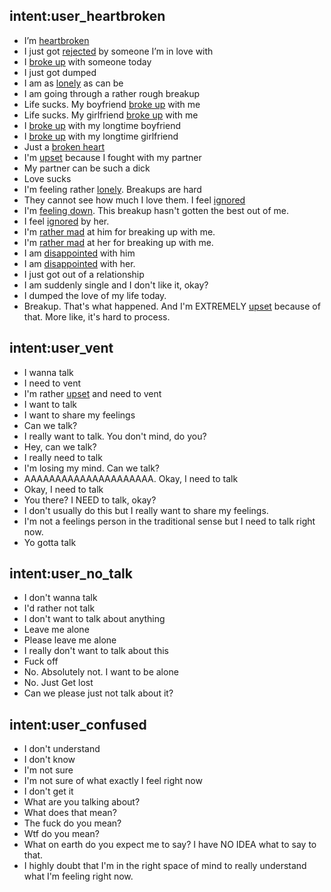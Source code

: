 ## intent:user_heartbroken
- I’m [heartbroken](Mood)
- I just got [rejected](Mood) by someone I’m in love with
- I [broke up](Mood) with someone today
- I just got dumped
- I am as [lonely](Mood) as can be
- I am going through a rather rough breakup
- Life sucks. My boyfriend [broke up](Mood) with me
- Life sucks. My girlfriend [broke up](Mood) with me
- I [broke up](Mood) with my longtime boyfriend
- I [broke up](Mood) with my longtime girlfriend
- Just a [broken heart](Mood)
- I'm [upset](Mood) because I fought with my partner
- My partner can be such a dick
- Love sucks
- I'm feeling rather [lonely](Mood). Breakups are hard
- They cannot see how much I love them. I feel [ignored](Mood)
- I'm [feeling down](Mood). This breakup hasn't gotten the best out of me.
- I feel [ignored](Mood) by her.
- I'm [rather mad](Mood) at him for breaking up with me.
- I'm [rather mad](Mood) at her for breaking up with me.  
- I am [disappointed](Mood) with him
- I am [disappointed](Mood) with her.
- I just got out of a relationship
- I am suddenly single and I don't like it, okay?
- I dumped the love of my life today.
- Breakup. That's what happened. And I'm EXTREMELY [upset](Mood) because of that. More like, it's hard to process.


## intent:user_vent
- I wanna talk
- I need to vent
- I'm rather [upset](Mood) and need to vent
- I want to talk
- I want to share my feelings
- Can we talk?
- I really want to talk. You don't mind, do you?
- Hey, can we talk?
- I really need to talk
- I'm losing my mind. Can we talk?
- AAAAAAAAAAAAAAAAAAAAA. Okay, I need to talk
- Okay, I need to talk 
- You there? I NEED to talk, okay?
- I don't usually do this but I really want to share my feelings.
- I'm not a feelings person in the traditional sense but I need to talk right now.
- Yo gotta talk


## intent:user_no_talk
- I don't wanna talk
- I'd rather not talk
- I don't want to talk about anything
- Leave me alone
- Please leave me alone
- I really don't want to talk about this
- Fuck off
- No. Absolutely not. I want to be alone
- No. Just Get lost
- Can we please just not talk about it?

## intent:user_confused
- I don't understand
- I don't know
- I'm not sure
- I'm not sure of what exactly I feel right now  
- I don't get it
- What are you talking about?
- What does that mean?
- The fuck do you mean?
- Wtf do you mean?
- What on earth do you expect me to say? I have NO IDEA what to say to that.
- I highly doubt that I'm in the right space of mind to really understand what I'm feeling right now.
